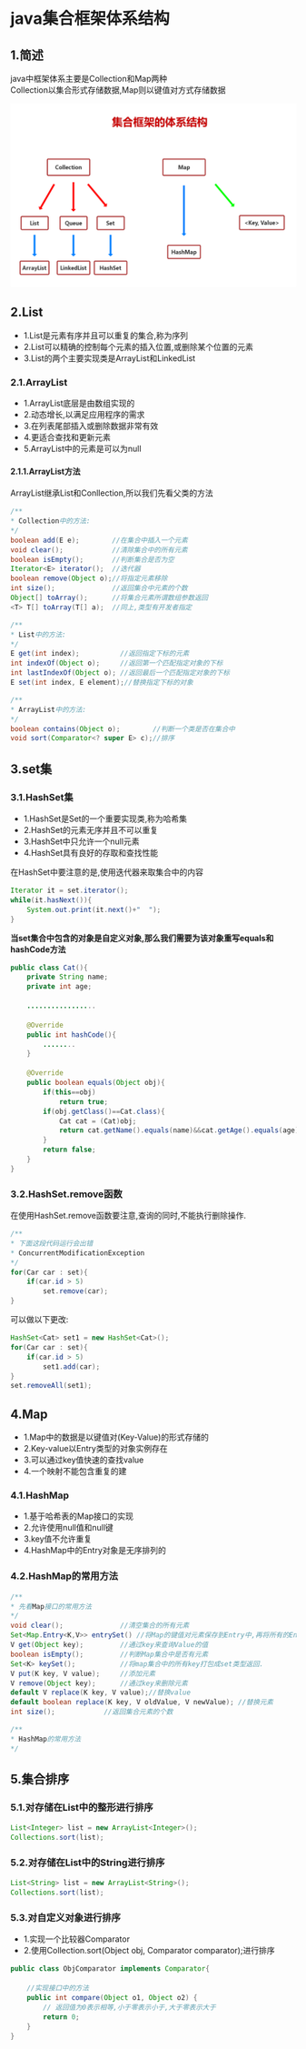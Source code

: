 # java集合框架体系结构

## 1.简述
java中框架体系主要是Collection和Map两种<br>
Collection以集合形式存储数据,Map则以键值对方式存储数据<br>

![fail](img/6.1.PNG)<br>

## 2.List
- 1.List是元素有序并且可以重复的集合,称为序列
- 2.List可以精确的控制每个元素的插入位置,或删除某个位置的元素
- 3.List的两个主要实现类是ArrayList和LinkedList

### 2.1.ArrayList
- 1.ArrayList底层是由数组实现的
- 2.动态增长,以满足应用程序的需求
- 3.在列表尾部插入或删除数据非常有效
- 4.更适合查找和更新元素
- 5.ArrayList中的元素是可以为null

#### 2.1.1.ArrayList方法
ArrayList继承List和Conllection,所以我们先看父类的方法<br>
```java
/**
* Collection中的方法:
*/
boolean add(E e);        //在集合中插入一个元素
void clear();            //清除集合中的所有元素
boolean isEmpty();       //判断集合是否为空
Iterator<E> iterator();  //迭代器
boolean remove(Object o);//将指定元素移除
int size();              //返回集合中元素的个数
Object[] toArray();      //将集合元素所谓数组参数返回
<T> T[] toArray(T[] a);  //同上,类型有开发者指定
```
```java
/**
* List中的方法:
*/
E get(int index);          //返回指定下标的元素
int indexOf(Object o);     //返回第一个匹配指定对象的下标
int lastIndexOf(Object o); //返回最后一个匹配指定对象的下标
E set(int index, E element);//替换指定下标的对象
```
```java
/**
* ArrayList中的方法:
*/
boolean contains(Object o);        //判断一个类是否在集合中
void sort(Comparator<? super E> c);//排序
```

## 3.set集

### 3.1.HashSet集
- 1.HashSet是Set的一个重要实现类,称为哈希集
- 2.HashSet的元素无序并且不可以重复
- 3.HashSet中只允许一个null元素
- 4.HashSet具有良好的存取和查找性能

在HashSet中要注意的是,使用迭代器来取集合中的内容<br>
```java
Iterator it = set.iterator();
while(it.hasNext()){
    System.out.print(it.next()+"  ");
}
```

**当set集合中包含的对象是自定义对象,那么我们需要为该对象重写equals和hashCode方法**<br>
```java
public class Cat(){
    private String name;
    private int age;

    .................

    @Override
    public int hashCode(){
        ........
    }

    @Override
    public boolean equals(Object obj){
        if(this==obj)
            return true;
        if(obj.getClass()==Cat.class){
            Cat cat = (Cat)obj;
            return cat.getName().equals(name)&&cat.getAge().equals(age);
        }
        return false;
    }
}
```

### 3.2.HashSet.remove函数
在使用HashSet.remove函数要注意,查询的同时,不能执行删除操作.<br>
```java
/**
* 下面这段代码运行会出错
* ConcurrentModificationException
*/
for(Car car : set){
    if(car.id > 5)
        set.remove(car);
}
```
可以做以下更改:<br>
```java
HashSet<Cat> set1 = new HashSet<Cat>();
for(Car car : set){
    if(car.id > 5)
        set1.add(car);
}
set.removeAll(set1);
```

## 4.Map
- 1.Map中的数据是以键值对(Key-Value)的形式存储的
- 2.Key-value以Entry类型的对象实例存在
- 3.可以通过key值快速的查找value
- 4.一个映射不能包含重复的建

### 4.1.HashMap
- 1.基于哈希表的Map接口的实现
- 2.允许使用null值和null键
- 3.key值不允许重复
- 4.HashMap中的Entry对象是无序排列的

### 4.2.HashMap的常用方法

```java
/**
* 先看Map接口的常用方法
*/
void clear();              //清空集合的所有元素
Set<Map.Entry<K,V>> entrySet() //将Map的键值对元素保存到Entry中,再将所有的Entry放到Set集合并返回这个Set集合
V get(Object key);         //通过key来查询Value的值
boolean isEmpty();         //判断Map集合中是否有元素
Set<K> keySet();           //将map集合中的所有key打包成set类型返回.
V put(K key, V value);     //添加元素
V remove(Object key);      //通过key来删除元素
default V replace(K key, V value);//替换value
default boolean replace(K key, V oldValue, V newValue); //替换元素
int size();            //返回集合元素的个数
```

```java
/**
* HashMap的常用方法
*/
```

## 5.集合排序
### 5.1.对存储在List中的整形进行排序
```java
List<Integer> list = new ArrayList<Integer>();
Collections.sort(list);
```

### 5.2.对存储在List中的String进行排序
```java
List<String> list = new ArrayList<String>();
Collections.sort(list);
```

### 5.3.对自定义对象进行排序
- 1.实现一个比较器Comparator
- 2.使用Collection.sort(Object obj, Comparator comparator);进行排序

```java
public class ObjComparator implements Comparator{
    
    //实现接口中的方法
    public int compare(Object o1, Object o2) {
		// 返回值为0表示相等,小于零表示小于,大于零表示大于
		return 0;
	}
}
```